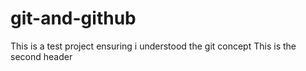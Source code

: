 # git-and-github
This is  a test project ensuring i understood the git concept
This is the second header
